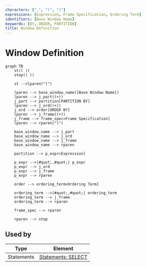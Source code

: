 ```yaml
---
characters: [",", "(", ")"]
expressions: [Expression, Frame Specification, Ordering Term]
identifiers: [Base Window Name]
keywords: [BY, ORDER, PARTITION]
title: Window Definition
---
```


# Window Definition

```mermaid
graph TB
	st(( ))
	stop(( ))

	st -->lparen("(") 
	
	lparen --> base_window_name([Base Window Name])
	lparen --> j_part((+))
	j_part --> partition[PARTITION BY]
	lparen --> j_ord((+))
	j_ord --> order[ORDER BY]
	lparen --> j_frame((+))
	j_frame --> frame_spec>Frame Specification]
	lparen --> rparen(")")

	base_window_name --> j_part
	base_window_name --> j_ord
	base_window_name --> j_frame
	base_window_name --> rparen
	
	partition --> p_expr>Expression]
	
	p_expr -->|#quot;,#quot;| p_expr
	p_expr --> j_ord
	p_expr --> j_frame
	p_expr --> rparen
	
	order --> ordering_term>Ordering Term]

	ordering_term -->|#quot;,#quot;| ordering_term
	ordering_term --> j_frame
	ordering_term --> rparen
	
	frame_spec --> rparen

	rparen --> stop
```

## Used by

<!-- QueryToSerialize: TABLE WITHOUT ID split(file.path,"/")[length(split(file.path,"/"))-2] as Type, "[" + split(file.path,"/")[length(split(file.path,"/"))-2] + ": " + file.name + "](<" + replace(file.name," ","%20") + ">)" AS Element FROM "ba-Projects/EpilogLite/sql_syntax" WHERE contains(expressions, this.file.name) -->
<!-- SerializedQuery: TABLE WITHOUT ID split(file.path,"/")[length(split(file.path,"/"))-2] as Type, "[" + split(file.path,"/")[length(split(file.path,"/"))-2] + ": " + file.name + "](<" + replace(file.name," ","%20") + ">)" AS Element FROM "ba-Projects/EpilogLite/sql_syntax" WHERE contains(expressions, this.file.name) -->

| Type       | Element                        |
| ---------- | ------------------------------ |
| Statements | [Statements: SELECT](<SELECT>) |
<!-- SerializedQuery END -->
